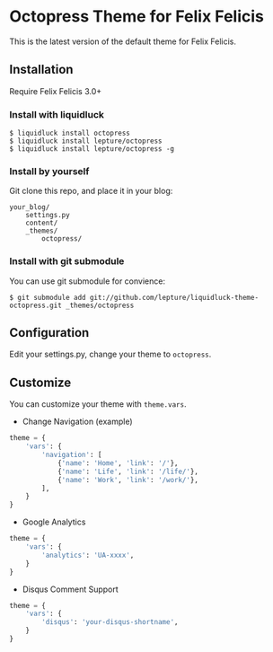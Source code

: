 # Octopress Theme for Felix Felicis

This is the latest version of the default theme for Felix Felicis.


## Installation

Require Felix Felicis 3.0+


### Install with liquidluck

```
$ liquidluck install octopress
$ liquidluck install lepture/octopress
$ liquidluck install lepture/octopress -g
```

### Install by yourself

Git clone this repo, and place it in your blog:

```
your_blog/
    settings.py
    content/
    _themes/
        octopress/
```

### Install with git submodule

You can use git submodule for convience:

```
$ git submodule add git://github.com/lepture/liquidluck-theme-octopress.git _themes/octopress
```

## Configuration

Edit your settings.py, change your theme to ``octopress``.


## Customize

You can customize your theme with ``theme.vars``.

+ Change Navigation (example)

```python
theme = {
    'vars': {
        'navigation': [
            {'name': 'Home', 'link': '/'},
            {'name': 'Life', 'link': '/life/'},
            {'name': 'Work', 'link': '/work/'},
        ],
    }
}
```

+ Google Analytics

```python
theme = {
    'vars': {
        'analytics': 'UA-xxxx',
    }
}
```

+ Disqus Comment Support

```python
theme = {
    'vars': {
        'disqus': 'your-disqus-shortname',
    }
}
```
